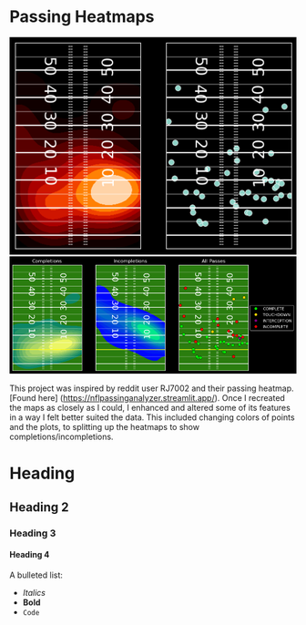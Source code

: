 # Passing Heatmaps
<img src="/Images/Original Remake.png"  alt="1" >
<img src="/Images/Remix.png"  alt="1" >

This project was inspired by reddit user RJ7002 and their passing heatmap. [Found here] (https://nflpassinganalyzer.streamlit.app/). Once I recreated the maps as closely as I could, I enhanced and altered
some of its features in a way I felt better suited the data. This included changing colors of points and the plots, to splitting up the heatmaps to show completions/incompletions.



 # Heading
 ## Heading 2
 ### Heading 3
 #### Heading 4

 A bulleted list:
  - *Italics*
  - **Bold**
  - ```Code```
